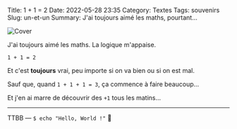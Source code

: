 Title: 1 + 1 = 2
Date: 2022-05-28 23:35
Category: Textes
Tags: souvenirs
Slug: un-et-un
Summary: J'ai toujours aimé les maths, pourtant...

![Cover]({static}/images/brain-1.png)

J'ai toujours aimé les maths. La logique m'appaise.

```1 + 1 = 2```

Et c'est **toujours** vrai, peu importe si on va bien ou si on est mal.

Sauf que, quand `1 + 1 + 1 = 3`, ça commence à faire beaucoup...

Et j'en ai marre de découvrir des `+1` tous les matins...

---
TTBB — `$ echo "Hello, World !"` 🐨
